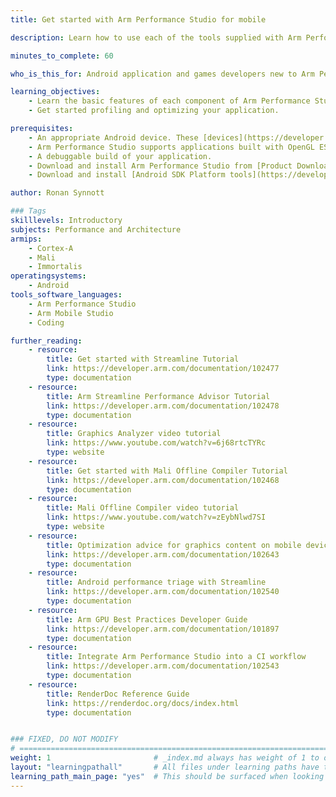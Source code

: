 ```yaml
---
title: Get started with Arm Performance Studio for mobile

description: Learn how to use each of the tools supplied with Arm Performance Studio (formerly known as Arm Mobile Studio).

minutes_to_complete: 60

who_is_this_for: Android application and games developers new to Arm Performance Studio.

learning_objectives:
    - Learn the basic features of each component of Arm Performance Studio. 
    - Get started profiling and optimizing your application.

prerequisites:
    - An appropriate Android device. These [devices](https://developer.arm.com/Tools%20and%20Software/Arm%20Mobile%20Studio#Supported-Devices) have been tested internally within Arm, and confirmed to work with Arm Performance Studio.
    - Arm Performance Studio supports applications built with OpenGL ES versions 2.0 to 3.2, or Vulkan versions 1.0 to 1.2. For OpenGL ES applications, your device must be running Android 10 or later. For Vulkan applications, your device must be running Android 9 or later.
    - A debuggable build of your application. 
    - Download and install Arm Performance Studio from [Product Download Hub](https://developer.arm.com/downloads/view/MOBST-PRO0). It is supported on Windows, Linux, and macOS host platforms.
    - Download and install [Android SDK Platform tools](https://developer.android.com/studio/releases/platform-tools.html). Required for [Android Debug bridge (adb)](https://developer.android.com/studio/command-line/adb).

author: Ronan Synnott

### Tags
skilllevels: Introductory
subjects: Performance and Architecture
armips:
    - Cortex-A
    - Mali
    - Immortalis
operatingsystems:
    - Android
tools_software_languages:
    - Arm Performance Studio
    - Arm Mobile Studio
    - Coding

further_reading:
    - resource:
        title: Get started with Streamline Tutorial
        link: https://developer.arm.com/documentation/102477
        type: documentation
    - resource:
        title: Arm Streamline Performance Advisor Tutorial
        link: https://developer.arm.com/documentation/102478
        type: documentation
    - resource:
        title: Graphics Analyzer video tutorial
        link: https://www.youtube.com/watch?v=6j68rtcTYRc
        type: website
    - resource:
        title: Get started with Mali Offline Compiler Tutorial
        link: https://developer.arm.com/documentation/102468
        type: documentation
    - resource:
        title: Mali Offline Compiler video tutorial
        link: https://www.youtube.com/watch?v=zEybNlwd7SI
        type: website
    - resource:
        title: Optimization advice for graphics content on mobile devices
        link: https://developer.arm.com/documentation/102643
        type: documentation
    - resource:
        title: Android performance triage with Streamline
        link: https://developer.arm.com/documentation/102540
        type: documentation
    - resource:
        title: Arm GPU Best Practices Developer Guide
        link: https://developer.arm.com/documentation/101897
        type: documentation
    - resource:
        title: Integrate Arm Performance Studio into a CI workflow
        link: https://developer.arm.com/documentation/102543
        type: documentation
    - resource:
        title: RenderDoc Reference Guide
        link: https://renderdoc.org/docs/index.html
        type: documentation


### FIXED, DO NOT MODIFY
# ================================================================================
weight: 1                       # _index.md always has weight of 1 to order correctly
layout: "learningpathall"       # All files under learning paths have this same wrapper
learning_path_main_page: "yes"  # This should be surfaced when looking for related content. Only set for _index.md of learning path content.
---
```

